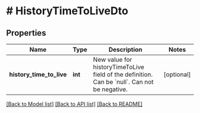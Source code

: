 # # HistoryTimeToLiveDto

## Properties

Name | Type | Description | Notes
------------ | ------------- | ------------- | -------------
**history_time_to_live** | **int** | New value for historyTimeToLive field of the definition. Can be &#x60;null&#x60;. Can not be negative. | [optional]

[[Back to Model list]](../../README.md#models) [[Back to API list]](../../README.md#endpoints) [[Back to README]](../../README.md)
